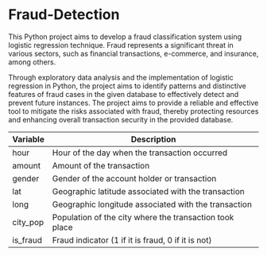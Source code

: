 # Fraud-Detection


This Python project aims to develop a fraud classification system using logistic regression technique. Fraud represents a significant threat in various sectors, such as financial transactions, e-commerce, and insurance, among others.

Through exploratory data analysis and the implementation of logistic regression in Python, the project aims to identify patterns and distinctive features of fraud cases in the given database to effectively detect and prevent future instances. The project aims to provide a reliable and effective tool to mitigate the risks associated with fraud, thereby protecting resources and enhancing overall transaction security in the provided database.


| Variable | Description                                          |
|----------|------------------------------------------------------|
| hour     | Hour of the day when the transaction occurred         |
| amount   | Amount of the transaction                             |
| gender   | Gender of the account holder or transaction            |
| lat      | Geographic latitude associated with the transaction   |
| long     | Geographic longitude associated with the transaction  |
| city_pop | Population of the city where the transaction took place|
| is_fraud | Fraud indicator (1 if it is fraud, 0 if it is not)     |